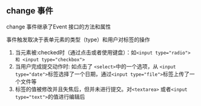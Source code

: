 ## change 事件
change 事件继承了Event 接口的方法和属性

事件触发取决于表单元素的类型（type）和用户对标签的操作
1. 当元素被:checked时（通过点击或者使用键盘）：如`<input type="radio"> 和 <input type="checkbox">`
2. 当用户完成提交动作时: 如点击了 `<select>`中的一个选项，从 `<input type="date">`标签选择了一个日期，通过`<input type="file">`标签上传了一个文件等
3. 标签的值被修改并且失焦后，但并未进行提交。对`<textarea>` 或者`<input type="text">`的值进行编辑后
